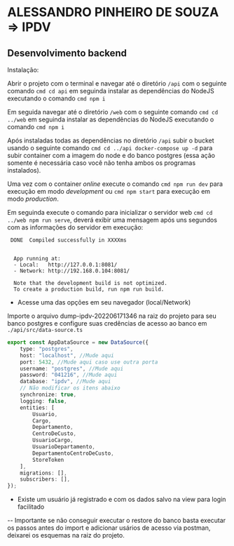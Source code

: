 # ALESSANDRO PINHEIRO DE SOUZA => IPDV

## Desenvolvimento backend

Instalação:

Abrir o projeto com o terminal e navegar até o diretório ``/api`` com o seguinte comando  ``cmd cd api`` em seguinda instalar as dependências do NodeJS executando o comando ``cmd npm i``

Em seguida navegar até o diretório ``/web`` com o seguinte comando ``cmd cd ../web`` em seguinda instalar as dependências do NodeJS executando o comando ``cmd npm i``

Após instaladas todas as dependências no diretório ``/api`` subir o bucket usando o seguinte comando ``cmd cd ../api docker-compose up -d`` para subir container com a imagem do node e do banco postgres (essa ação somente é necessária caso você não tenha ambos os programas instalados).

Uma vez com o container _online_ execute o comando  ``cmd npm run dev`` para execução em modo _development_ ou ``cmd npm start`` para execução em modo _production_.

Em seguinda execute o comando para inicializar o servidor web ``cmd cd ../web npm run serve``, deverá exibir uma mensagem após uns segundos com as informações do servidor em execução:

```
 DONE  Compiled successfully in XXXXms


  App running at:
  - Local:   http://127.0.0.1:8081/
  - Network: http://192.168.0.104:8081/

  Note that the development build is not optimized.
  To create a production build, run npm run build.

````

- Acesse uma das opções em seu navegador (local/Network)

Importe o arquivo dump-ipdv-202206171346 na raiz do projeto para seu banco postgres e configure suas credências de acesso ao banco em ``./api/src/data-source.ts``

```typescript
export const AppDataSource = new DataSource({
    type: "postgres",
    host: "localhost", //Mude aqui
    port: 5432, //Mude aqui caso use outra porta
    username: "postgres", //Mude aqui
    password: "041216", //Mude aqui
    database: "ipdv", //Mude aqui
    // Não modificar os itens abaixo
    synchronize: true,
    logging: false,
    entities: [
        Usuario,
        Cargo,
        Departamento,
        CentroDeCusto,
        UsuarioCargo,
        UsuarioDepartamento,
        DepartamentoCentroDeCusto,
        StoreToken
    ],
    migrations: [],
    subscribers: [],
});
```

- Existe um usuário já registrado e com os dados salvo na view para login facilitado

-- Importante se não conseguir executar o restore do banco basta executar os passos antes do import e adicionar usários de acesso via postman, deixarei os esquemas na raiz do projeto.
